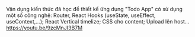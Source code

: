 Vận dụng kiến thức đã học để thiết kế ứng dụng "Todo App" có sử dụng một số công nghệ: Router, React Hooks (useState, useEffect, useContext,...); React Vertical timelize; CSS cho content; Upload lên host...
https://youtu.be/9zcMnJI3B7M
